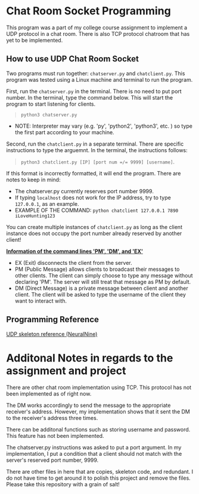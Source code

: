 # Chat Room Socket Programming
This program was a part of my college course assignment to implement a UDP protocol in a chat room. There is also TCP protocol chatroom that has yet to be implemented.

## How to use UDP Chat Room Socket
Two programs must run together: `chatserver.py` and `chatclient.py`.
This program was tested using a Linux machine and terminal to run the program.

First, run the `chatserver.py` in the terminal. There is no need to put port number.
In the terminal, type the command below. This will start the program to start listening for clients.
>`python3 chatserver.py`
* NOTE: Interpreter may vary (e.g. 'py', 'python2', 'python3', etc. ) so type the first part according to your machine.

Second, run the `chatclient.py` in a separate terminal. There are specific instructions to type the arguemnt.
In the terminal, the instructions follows:
>`python3 chatclient.py [IP] [port num =/= 9999] [username]`. 

If this format is incorrectly formatted, it will end the program.
There are notes to keep in mind:
* The chatserver.py currently reserves port number 9999. 
* If typing `localhost` does not work for the IP address, try to type `127.0.0.1`, as an example.
* EXAMPLE OF THE COMMAND: `python chatclient 127.0.0.1 7890 iLoveHunting123`

You can create multiple instances of `chatclient.py` as long as the client instance does not occupy the port number already reserved by another client!

<u><b>Information of the command lines 'PM', 'DM', and 'EX'</b></u>
* EX (Exit) disconnects the client from the server.
* PM (Public Message) allows clients to broadcast their messages to other clients. 
  The client can simply choose to type any message without declaring 'PM'. 
  The server will still treat that message as PM by default.
* DM (Direct Message) is a private message between client and another client.
  The client will be asked to type the username of the client they want to interact with.


## Programming Reference 
[UDP skeleton reference (NeuralNine)](https://youtu.be/3qlhbez-RPI?si=g67BgdWa8CAqGzvF)

# Additonal Notes in regards to the assignment and project
There are other chat room implementation using TCP. This protocol has not been implemented as of right now.

The DM works accordingly to send the message to the appropriate receiver's address. However, my implementation shows that it sent the DM to the receiver's address three times.

There can be additonal functions such as storing username and password. This feature has not been implemented.

The chatserver.py instructions was asked to put a port argument. In my implementation, I put a condition that a client should not match with the server's reserved port number, 9999.

There are other files in here that are copies, skeleton code, and redundant. I do not have time to get around it to polish this project and remove the files. Please take this repository with a grain of salt!
